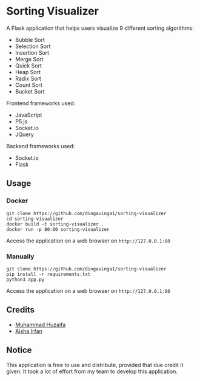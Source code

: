 # Sorting Visualizer
A Flask application that helps users visualize 9 different sorting algorithms:
- Bubble Sort
- Selection Sort
- Insertion Sort
- Merge Sort
- Quick Sort
- Heap Sort
- Radix Sort
- Count Sort
- Bucket Sort

Frontend frameworks used:
- JavaScript
- P5.js
- Socket.io
- JQuery

Backend frameworks used:
- Socket.io
- Flask

## Usage
### Docker
```
git clone https://github.com/dingavinga1/sorting-visualizer
cd sorting-visualizer
docker build -t sorting-visualizer .
docker run -p 80:80 sorting-visualizer
```
Access the application on a web browser on ```http://127.0.0.1:80```

### Manually
```
git clone https://github.com/dingavinga1/sorting-visualizer
pip install -r requirements.txt
python3 app.py
```
Access the application on a web browser on ```http://127.0.0.1:80```

## Credits
- [Muhammad Huzaifa](https://github.com/huzaifi0604)
- [Aisha Irfan](https://github.com/aishairfan)

## Notice
This application is free to use and distribute, provided that due credit it given. It took a lot of effort from my team to develop this application.
